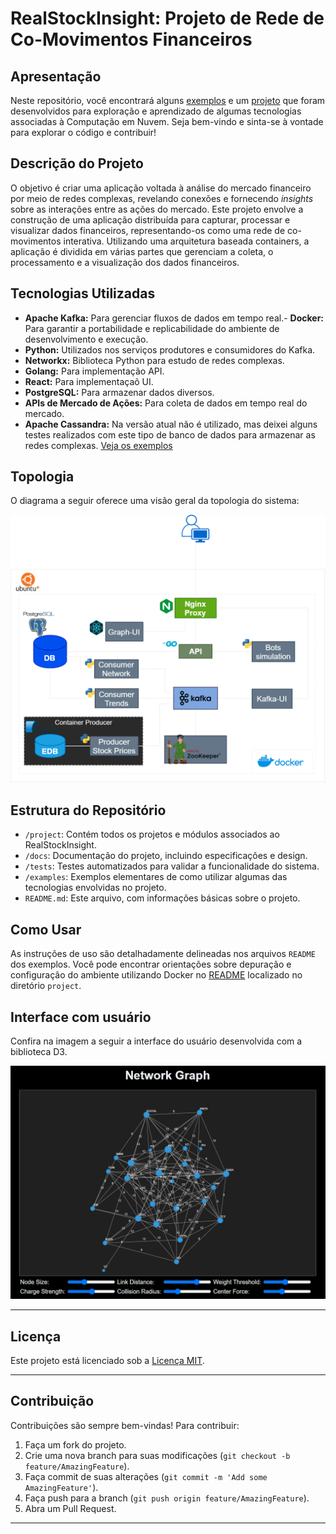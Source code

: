# RealStockInsight: Projeto de Rede de Co-Movimentos Financeiros

## Apresentação

Neste repositório, você encontrará alguns [exemplos](./examples) e um [projeto](./project) que foram desenvolvidos para exploração e aprendizado de algumas tecnologias associadas à Computação em Nuvem.  Seja bem-vindo e sinta-se à vontade para explorar o código e contribuir!

## Descrição do Projeto

O objetivo é criar uma aplicação voltada à análise do mercado financeiro por meio de redes complexas, revelando conexões e fornecendo *insights* sobre as interações entre as ações do mercado. Este projeto envolve a construção de uma aplicação distribuída para capturar, processar e visualizar dados financeiros, representando-os como uma rede de co-movimentos interativa. Utilizando uma arquitetura baseada containers, a aplicação é dividida em várias partes que gerenciam a coleta, o processamento e a visualização dos dados financeiros.

## Tecnologias Utilizadas

- **Apache Kafka:** Para gerenciar fluxos de dados em tempo real.- **Docker:** Para garantir a portabilidade e replicabilidade do ambiente de desenvolvimento e execução.
- **Python:** Utilizados nos serviços produtores e consumidores do Kafka.
- **Networkx:** Biblioteca Python para estudo de redes complexas.
- **Golang:** Para implementação API.
- **React:** Para implementaçaõ UI.
- **PostgreSQL:** Para armazenar dados diversos.
- **APIs de Mercado de Ações:** Para coleta de dados em tempo real do mercado.
- **Apache Cassandra:** Na versão atual não é utilizado, mas deixei alguns testes realizados com este tipo de banco de dados para armazenar as redes complexas. [Veja os exemplos](./examples/Cassandra_DB)


## Topologia

O diagrama a seguir oferece uma visão geral da topologia do sistema:

![Topologia](./doc/images/RealStockInsight.png)

  
## Estrutura do Repositório

- `/project`: Contém todos os projetos e módulos associados ao RealStockInsight.
- `/docs`: Documentação do projeto, incluindo especificações e design.
- `/tests`: Testes automatizados para validar a funcionalidade do sistema.
- `/examples`: Exemplos elementares de como utilizar algumas das tecnologias envolvidas no projeto.
- `README.md`: Este arquivo, com informações básicas sobre o projeto.

## Como Usar

As instruções de uso são detalhadamente delineadas nos arquivos `README` dos exemplos. Você pode encontrar orientações sobre depuração e configuração do ambiente utilizando Docker no [README](./project/README.md) localizado no diretório `project`.

## Interface com usuário

Confira na imagem a seguir a interface do usuário desenvolvida com a biblioteca D3.

![Interface com usuário](./doc/images/print-graph-view.png)
  

---

## Licença

Este projeto está licenciado sob a [Licença MIT](LICENSE).

---

## Contribuição

Contribuições são sempre bem-vindas! Para contribuir:

1. Faça um fork do projeto.
2. Crie uma nova branch para suas modificações (`git checkout -b feature/AmazingFeature`).
3. Faça commit de suas alterações (`git commit -m 'Add some AmazingFeature'`).
4. Faça push para a branch (`git push origin feature/AmazingFeature`).
5. Abra um Pull Request.


---

